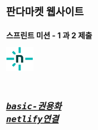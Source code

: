 # 판다마켓 웹사이트
## 스프린트 미션 - 1 과 2 제출



![alt text](image.png)
# <code style="text-decoration:underline"> _[basic-권용화 netlify연결](https://codeit-sprintmission.netlify.app/)_</code>

